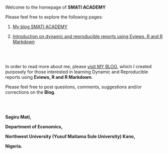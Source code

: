 
Welcome to the homepage of **SMATI ACADEMY**

Please feel free to explore the following pages:

1.  [My blog SMATI ACADEMY](https://smatiacademy.blogspot.com)

2.  [Introduction on dynamic and reproducible reports using Eviews, R
    and R Markdown](https://tutorial.smatiacademy.com/introduction)

<br><br>

In order to read more about me, please [visit MY
BLOG](https://smatiacademy.blogspot.com), which I created purposely for
those interested in learning Dynamic and Reproducible reports using
**Eviews, R and R Markdown**.

Please feel free to post questions, comments, suggestions and/or
corrections on the **Blog**.

<br><br>

**Sagiru Mati,**

**Department of Economics,**

**Northwest University (Yusuf Maitama Sule University) Kano,**

**Nigeria.**
